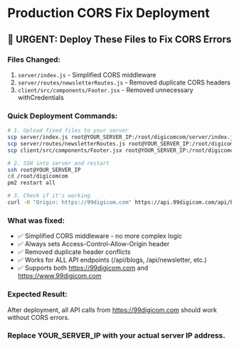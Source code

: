 # Production CORS Fix Deployment

## 🚨 URGENT: Deploy These Files to Fix CORS Errors

### Files Changed:
1. `server/index.js` - Simplified CORS middleware
2. `server/routes/newsletterRoutes.js` - Removed duplicate CORS headers
3. `client/src/components/Footer.jsx` - Removed unnecessary withCredentials

### Quick Deployment Commands:

```bash
# 1. Upload fixed files to your server
scp server/index.js root@YOUR_SERVER_IP:/root/digicomcom/server/index.js
scp server/routes/newsletterRoutes.js root@YOUR_SERVER_IP:/root/digicomcom/server/routes/newsletterRoutes.js
scp client/src/components/Footer.jsx root@YOUR_SERVER_IP:/root/digicomcom/client/src/components/Footer.jsx

# 2. SSH into server and restart
ssh root@YOUR_SERVER_IP
cd /root/digicomcom
pm2 restart all

# 3. Check if it's working
curl -H "Origin: https://99digicom.com" https://api.99digicom.com/api/blogs
```

### What was fixed:
- ✅ Simplified CORS middleware - no more complex logic
- ✅ Always sets Access-Control-Allow-Origin header
- ✅ Removed duplicate header conflicts
- ✅ Works for ALL API endpoints (/api/blogs, /api/newsletter, etc.)
- ✅ Supports both https://99digicom.com and https://www.99digicom.com

### Expected Result:
After deployment, all API calls from https://99digicom.com should work without CORS errors.

### Replace YOUR_SERVER_IP with your actual server IP address. 